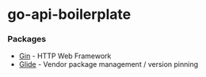 # go-api-boilerplate

### Packages
  - [Gin](https://github.com/gin-gonic/gin) - HTTP Web Framework
  - [Glide](https://github.com/Masterminds/glide) - Vendor package management / version pinning
